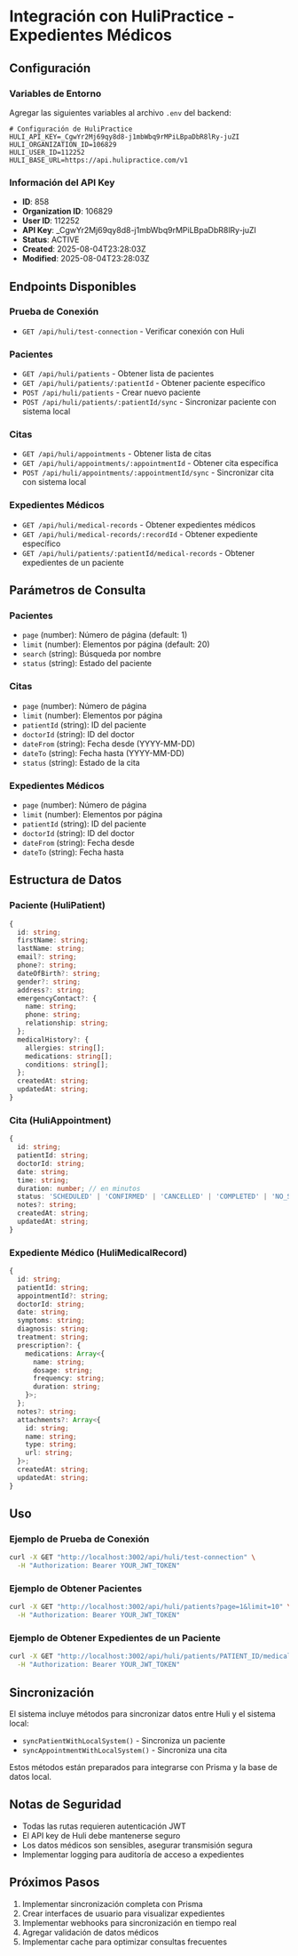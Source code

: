 # Integración con HuliPractice - Expedientes Médicos

## Configuración

### Variables de Entorno

Agregar las siguientes variables al archivo `.env` del backend:

```env
# Configuración de HuliPractice
HULI_API_KEY=_CgwYr2Mj69qy8d8-j1mbWbq9rMPiLBpaDbR8lRy-juZI
HULI_ORGANIZATION_ID=106829
HULI_USER_ID=112252
HULI_BASE_URL=https://api.hulipractice.com/v1
```

### Información del API Key

- **ID**: 858
- **Organization ID**: 106829
- **User ID**: 112252
- **API Key**: _CgwYr2Mj69qy8d8-j1mbWbq9rMPiLBpaDbR8lRy-juZI
- **Status**: ACTIVE
- **Created**: 2025-08-04T23:28:03Z
- **Modified**: 2025-08-04T23:28:03Z

## Endpoints Disponibles

### Prueba de Conexión
- `GET /api/huli/test-connection` - Verificar conexión con Huli

### Pacientes
- `GET /api/huli/patients` - Obtener lista de pacientes
- `GET /api/huli/patients/:patientId` - Obtener paciente específico
- `POST /api/huli/patients` - Crear nuevo paciente
- `POST /api/huli/patients/:patientId/sync` - Sincronizar paciente con sistema local

### Citas
- `GET /api/huli/appointments` - Obtener lista de citas
- `GET /api/huli/appointments/:appointmentId` - Obtener cita específica
- `POST /api/huli/appointments/:appointmentId/sync` - Sincronizar cita con sistema local

### Expedientes Médicos
- `GET /api/huli/medical-records` - Obtener expedientes médicos
- `GET /api/huli/medical-records/:recordId` - Obtener expediente específico
- `GET /api/huli/patients/:patientId/medical-records` - Obtener expedientes de un paciente

## Parámetros de Consulta

### Pacientes
- `page` (number): Número de página (default: 1)
- `limit` (number): Elementos por página (default: 20)
- `search` (string): Búsqueda por nombre
- `status` (string): Estado del paciente

### Citas
- `page` (number): Número de página
- `limit` (number): Elementos por página
- `patientId` (string): ID del paciente
- `doctorId` (string): ID del doctor
- `dateFrom` (string): Fecha desde (YYYY-MM-DD)
- `dateTo` (string): Fecha hasta (YYYY-MM-DD)
- `status` (string): Estado de la cita

### Expedientes Médicos
- `page` (number): Número de página
- `limit` (number): Elementos por página
- `patientId` (string): ID del paciente
- `doctorId` (string): ID del doctor
- `dateFrom` (string): Fecha desde
- `dateTo` (string): Fecha hasta

## Estructura de Datos

### Paciente (HuliPatient)
```typescript
{
  id: string;
  firstName: string;
  lastName: string;
  email?: string;
  phone?: string;
  dateOfBirth?: string;
  gender?: string;
  address?: string;
  emergencyContact?: {
    name: string;
    phone: string;
    relationship: string;
  };
  medicalHistory?: {
    allergies: string[];
    medications: string[];
    conditions: string[];
  };
  createdAt: string;
  updatedAt: string;
}
```

### Cita (HuliAppointment)
```typescript
{
  id: string;
  patientId: string;
  doctorId: string;
  date: string;
  time: string;
  duration: number; // en minutos
  status: 'SCHEDULED' | 'CONFIRMED' | 'CANCELLED' | 'COMPLETED' | 'NO_SHOW';
  notes?: string;
  createdAt: string;
  updatedAt: string;
}
```

### Expediente Médico (HuliMedicalRecord)
```typescript
{
  id: string;
  patientId: string;
  appointmentId?: string;
  doctorId: string;
  date: string;
  symptoms: string;
  diagnosis: string;
  treatment: string;
  prescription?: {
    medications: Array<{
      name: string;
      dosage: string;
      frequency: string;
      duration: string;
    }>;
  };
  notes?: string;
  attachments?: Array<{
    id: string;
    name: string;
    type: string;
    url: string;
  }>;
  createdAt: string;
  updatedAt: string;
}
```

## Uso

### Ejemplo de Prueba de Conexión
```bash
curl -X GET "http://localhost:3002/api/huli/test-connection" \
  -H "Authorization: Bearer YOUR_JWT_TOKEN"
```

### Ejemplo de Obtener Pacientes
```bash
curl -X GET "http://localhost:3002/api/huli/patients?page=1&limit=10" \
  -H "Authorization: Bearer YOUR_JWT_TOKEN"
```

### Ejemplo de Obtener Expedientes de un Paciente
```bash
curl -X GET "http://localhost:3002/api/huli/patients/PATIENT_ID/medical-records" \
  -H "Authorization: Bearer YOUR_JWT_TOKEN"
```

## Sincronización

El sistema incluye métodos para sincronizar datos entre Huli y el sistema local:

- `syncPatientWithLocalSystem()` - Sincroniza un paciente
- `syncAppointmentWithLocalSystem()` - Sincroniza una cita

Estos métodos están preparados para integrarse con Prisma y la base de datos local.

## Notas de Seguridad

- Todas las rutas requieren autenticación JWT
- El API key de Huli debe mantenerse seguro
- Los datos médicos son sensibles, asegurar transmisión segura
- Implementar logging para auditoría de acceso a expedientes

## Próximos Pasos

1. Implementar sincronización completa con Prisma
2. Crear interfaces de usuario para visualizar expedientes
3. Implementar webhooks para sincronización en tiempo real
4. Agregar validación de datos médicos
5. Implementar cache para optimizar consultas frecuentes 